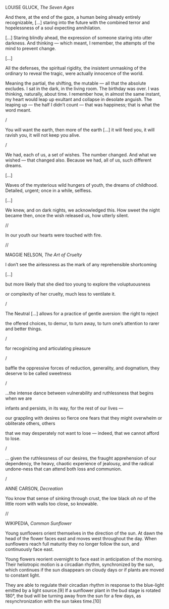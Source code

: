 LOUISE GLUCK, *The Seven Ages*

And there, at the end of the gaze,
a human being already entirely recognizable,
[…]
staring into the future with the combined
terror and hopelessness of a soul expecting annihilation.

[…]
Staring blindly ahead, the expression of someone staring into utter 
	darkness.
And thinking — which meant, I remember, the attempts of the mind
to prevent change.

[…]

All the defenses, the spiritual rigidity, the insistent
unmasking of the ordinary to reveal the tragic,
were actually innocence of the world.

Meaning the partial, the shifting, the mutable — 
all that the absolute excludes. I sat in the dark, in the living room.
The birthday was over. I was thinking, naturally, about time.
I remember how, in almost the same instant,
my heart would leap up exultant and collapse
in desolate anguish. The leaping up — the half I didn’t count —
that was happiness; that is what the word meant.

/

You will want the earth, then more of the earth
[…]
it will feed you, it will ravish you,
it will not keep you alive.

/

We had, each of us, a set of wishes.
The number changed. And what we wished — that changed also. Because
we had, all of us, such different dreams.

[…]

Waves of the mysterious wild hungers of youth, the dreams of childhood.
Detailed, urgent; once in a while, selfless.

[…]

We knew, and on dark nights, we acknowledged this.
How sweet the night became then,
once the wish released us,
how utterly silent.

//

In our youth our hearts were touched with fire.

//

MAGGIE NELSON, *The Art of Cruelty*

I don’t see 
the airlessness 
as the mark of 
any reprehensible 
shortcoming 

[…] 

but more likely 
that she died too 
young to explore 
the voluptuousness 

or complexity of her 
cruelty, much less to 
ventilate it.

/


The Neutral […] allows 
for a practice of gentle 
aversion: the right to reject 

the offered choices, to demur, 
to turn away, to turn one’s attention 
to rarer and better things.

/

for recoginizing and articulating pleasure

/

baffle the oppressive 
forces of reduction, 
generality, and dogmatism, 
they deserve to be called 
sweetness

/

…the intense dance 
between vulnerability 
and ruthlessness that 
begins when we are 

infants and persists, 
in its way, for the 
rest of our lives — 

our grappling with desires 
so fierce one fears that 
they might overwhelm or 
obliterate others, others

that we may desperately not 
want to lose — indeed, that 
we cannot afford to lose.

/ 

… given the ruthlessness of our desires, 
the fraught apprehension of our dependency, 
the heavy, chaotic experience of jealousy, 
and the radical undone-ness that can attend 
both loss and communion.

/

ANNE CARSON, *Decreation*

You know that sense of sinking through crust,
the low black *oh no* of the little room
with walls too close, so knowable.




//

WIKIPEDIA, *Common Sunflower*

Young sunflowers orient themselves in the direction of the sun. 
At dawn the head of the flower faces east and moves west throughout the day. 
When sunflowers reach full maturity they no longer follow the sun, and continuously face east. 

Young flowers reorient overnight to face east in anticipation of the morning. Their heliotropic motion is a circadian rhythm, synchronized by the sun, which continues if the sun disappears on cloudy days or if plants are moved to constant light. 

They are able to regulate their circadian rhythm in response to the blue-light emitted by a light source.[9] If a sunflower plant in the bud stage is rotated 180°, the bud will be turning away from the sun for a few days, as resynchronization with the sun takes time.[10]


















